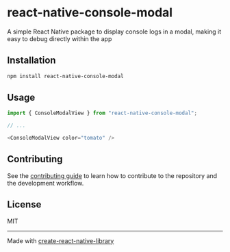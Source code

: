 # react-native-console-modal

A simple React Native package to display console logs in a modal, making it easy to debug directly within the app

## Installation

```sh
npm install react-native-console-modal
```

## Usage


```js
import { ConsoleModalView } from "react-native-console-modal";

// ...

<ConsoleModalView color="tomato" />
```


## Contributing

See the [contributing guide](CONTRIBUTING.md) to learn how to contribute to the repository and the development workflow.

## License

MIT

---

Made with [create-react-native-library](https://github.com/callstack/react-native-builder-bob)
